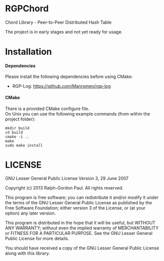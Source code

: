 RGPChord
=========
Chord Library - Peer-to-Peer Distributed Hash Table

The project is in early stages and not yet ready for usage.

Installation
=======
#### Dependencies ####
Please install the following dependencies before using CMake:
* RGP-Log: https://github.com/Manromen/rgp-log

#### CMake ####
There is a provided CMake configure file.  
On Unix you can use the following example commands (from within the project folder):  
```
mkdir build
cd build
cmake -i ..
make
sudo make install
```

LICENSE
=======
GNU Lesser General Public License Version 3, 29 June 2007

Copyright (c) 2013 Ralph-Gordon Paul. All rights reserved.

This program is free software; you can redistribute it and/or modify
it under the terms of the GNU Lesser General Public License as published by
the Free Software Foundation; either version 3 of the License, or
(at your option) any later version.

This program is distributed in the hope that it will be useful,
but WITHOUT ANY WARRANTY; without even the implied warranty of
MERCHANTABILITY or FITNESS FOR A PARTICULAR PURPOSE.  See the
GNU Lesser General Public License for more details.

You should have received a copy of the GNU Lesser General Public License
along with this library.
